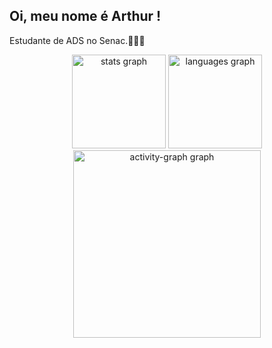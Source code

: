 ## Oi, meu nome é Arthur !
Estudante de ADS no Senac.👨🏽‍💻

<div align="center">
  <img src="https://github-readme-stats.vercel.app/api?username=viniciussna&hide_title=false&hide_rank=false&show_icons=true&include_all_commits=true&count_private=true&disable_animations=false&theme=cobalt&locale=en&hide_border=false&order=1" height="150" alt="stats graph"  />
  <img src="https://github-readme-stats.vercel.app/api/top-langs?username=viniciussna&locale=en&hide_title=false&layout=compact&card_width=320&langs_count=5&theme=cobalt&hide_border=false&order=2" height="150" alt="languages graph"  />
  <img src="https://github-readme-activity-graph.vercel.app/graph?username=viniciussna&radius=16&theme=cobalt&area=true&order=5" height="300" alt="activity-graph graph"  />
</div>

###

